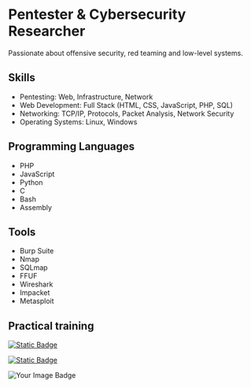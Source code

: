 # Pentester & Cybersecurity Researcher

Passionate about offensive security, red teaming and low-level systems.

## Skills
- Pentesting: Web, Infrastructure, Network
- Web Development: Full Stack (HTML, CSS, JavaScript, PHP, SQL)
- Networking: TCP/IP, Protocols, Packet Analysis, Network Security
- Operating Systems: Linux, Windows

## Programming Languages
- PHP
- JavaScript
- Python
- C
- Bash
- Assembly

## Tools
- Burp Suite
- Nmap
- SQLmap
- FFUF
- Wireshark
- Impacket
- Metasploit

## Practical training

[![Static Badge](https://img.shields.io/badge/HackTheBox-lsbxa?style=for-the-badge&logo=hackthebox&label=lsbxa&color=brightgreen)](https://app.hackthebox.com/profile/2107354)

[![Static Badge](https://img.shields.io/badge/HackingClub-lsbxa?style=for-the-badge&label=lsbxa&color=8000ff)](https://app.hackingclub.com/profile/user/21192)

<img src="https://tryhackme-badges.s3.amazonaws.com/lsbxa.png" alt="Your Image Badge" />
